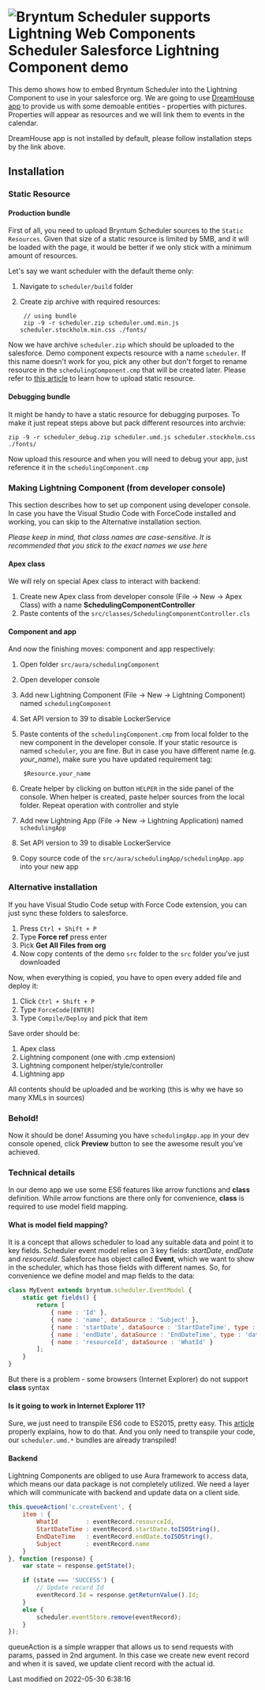 <h1 class="title-with-image">
<img src="Core/logo/salesforce.svg" alt="Bryntum Scheduler supports Lightning Web Components"/>
Scheduler Salesforce Lightning Component demo
</h1>

This demo shows how to embed Bryntum Scheduler into the Lightning Component to use in your salesforce org. We are going 
to use [DreamHouse app](http://www.dreamhouseapp.io/) to provide us with some demoable entities - properties with pictures.
Properties will appear as resources and we will link them to events in the calendar.

DreamHouse app is not installed by default, please follow installation steps by the link above.

## Installation

### Static Resource
#### Production bundle
First of all, you need to upload Bryntum Scheduler sources to the `Static Resources`. Given that size of a static 
resource is limited by 5MB, and it will be loaded with the page, it would be better if we only stick with a minimum amount
of resources.

Let's say we want scheduler with the default theme only:
1. Navigate to `scheduler/build` folder
2. Create zip archive with required resources:

        // using bundle
        zip -9 -r scheduler.zip scheduler.umd.min.js scheduler.stockholm.min.css ./fonts/

Now we have archive `scheduler.zip` which should be uploaded to the salesforce. Demo component expects resource with a 
name `scheduler`. If this name doesn't work for you, pick any other but don't forget to rename resource in the 
`schedulingComponent.cmp` that will be created later. Please refer to
[this article](https://developer.salesforce.com/docs/atlas.en-us.pages.meta/pages/pages_resources_create.htm)
to learn how to upload static resource.

#### Debugging bundle
It might be handy to have a static resource for debugging purposes. To make it just repeat steps above but pack different
resources into archvie:

    zip -9 -r scheduler_debug.zip scheduler.umd.js scheduler.stockholm.css ./fonts/

Now upload this resource and when you will need to debug your app, just reference it in the `schedulingComponent.cmp`

### Making Lightning Component (from developer console)
This section describes how to set up component using developer console. In case you have the Visual Studio Code with 
ForceCode installed and working, you can skip to the Alternative installation section.

*Please keep in mind, that class names are case-sensitive. It is recommended that you stick to the exact names we use here*
#### Apex class
We will rely on special Apex class to interact with backend:
1. Create new Apex class from developer console (File -> New -> Apex Class) with a name **SchedulingComponentController**
2. Paste contents of the `src/classes/SchedulingComponentController.cls`

#### Component and app
And now the finishing moves: component and app respectively:

1. Open folder `src/aura/schedulingComponent`
2. Open developer console
3. Add new Lightning Component (File -> New -> Lightning Component) named
`schedulingComponent`
3. Set API version to 39 to disable LockerService
4. Paste contents of the `schedulingComponent.cmp` from local folder to the new component in the developer console.
If your static resource is named `scheduler`, you are fine. But in case you have different name (e.g. *your_name*), make
sure you have updated requirement tag:

        $Resource.your_name

5. Create helper by clicking on button `HELPER` in the side panel of the console. When helper is created, paste helper
sources from the local folder. Repeat operation with controller and style
6. Add new Lightning App (File -> New -> Lightning Application) named `schedulingApp`
6. Set API version to 39 to disable LockerService
7. Copy source code of the `src/aura/schedulingApp/schedulingApp.app` into your new app

### Alternative installation
If you have Visual Studio Code setup with Force Code extension, you can just sync these folders to salesforce.
1. Press `Ctrl + Shift + P`
2. Type **Force ref** press enter
3. Pick **Get All Files from org**
4. Now copy contents of the demo `src` folder to the `src` folder you've just downloaded

Now, when everything is copied, you have to open every added file and deploy it:
1. Click `Ctrl + Shift + P`
2. Type `ForceCode[ENTER]`
3. Type `Compile/Deploy` and pick that item

Save order should be:
1. Apex class
2. Lightning component (one with .cmp extension)
3. Lightning component helper/style/controller
4. Lightning app

All contents should be uploaded and be working (this is why we have so many XMLs in sources)

### Behold!

Now it should be done! Assuming you have `schedulingApp.app` in your dev console opened, click **Preview** button to see
the awesome result you've achieved.

### Technical details

In our demo app we use some ES6 features like arrow functions and **class** definition. While arrow functions are there
only for convenience, **class** is required to use model field mapping.

#### What is model field mapping?
It is a concept that allows scheduler to load any suitable data and point it to key fields. Scheduler event model relies
on 3 key fields: *startDate*, *endDate* and *resourceId*. Salesforce has object called **Event**, which we want to show 
in the scheduler, which has those fields with different names. So, for convenience we define model and map fields to the
data:
```javascript
class MyEvent extends bryntum.scheduler.EventModel {
    static get fields() {
        return [
            { name : 'Id' },
            { name : 'name', dataSource : 'Subject' },
            { name : 'startDate', dataSource : 'StartDateTime', type : 'date' },
            { name : 'endDate', dataSource : 'EndDateTime', type : 'date' },
            { name : 'resourceId', dataSource : 'WhatId' }
        ];
    }
}
```

But there is a problem - some browsers (Internet Explorer) do not support **class** syntax

#### Is it going to work in Internet Explorer 11?
Sure, we just need to transpile ES6 code to ES2015, pretty easy. This [article](https://css-tricks.com/transpiling-es6/)
properly explains, how to do that. And you only need to transpile your code, our `scheduler.umd.*` bundles are already
transpiled!

#### Backend
Lightning Components are obliged to use Aura framework to access data, which means our data package is not completely 
utilized. We need a layer which will communicate with backend and update data on a client side.
```javascript
this.queueAction('c.createEvent', {
    item : {
        WhatId        : eventRecord.resourceId,
        StartDateTime : eventRecord.startDate.toISOString(),
        EndDateTime   : eventRecord.endDate.toISOString(),
        Subject       : eventRecord.name
    }
}, function (response) {
    var state = response.getState();

    if (state === 'SUCCESS') {
        // Update record Id
        eventRecord.Id = response.getReturnValue().Id;
    }
    else {
        scheduler.eventStore.remove(eventRecord);
    }
});
```

queueAction is a simple wrapper that allows us to send requests with params, passed in 2nd argument. In this case we create
new event record and when it is saved, we update client record with the actual id.


<p class="last-modified">Last modified on 2022-05-30 6:38:16</p>